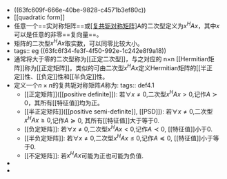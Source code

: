 - ((63fc609f-666e-40be-9828-c4571b3ef80c))
- [[quadratic form]]
- 任意一个==实对称矩阵==或[[复共轭对称矩阵]](即[[Hermitian矩阵]])A的二次型定义为$x^HAx$，其中$x$可以是任意的非零==复向量==。
- 矩阵的二次型$x^HAx$取实数，可以同零比较大小。
- tags:: eg
  ((63fc6f34-fe3f-4f50-992e-1c242e8f9a18))
- 通常将大于零的二次型称为[[正定二次型]]，与之对应的 n×n [[Hermitian矩阵]]称为[[正定矩阵]]。类似的可由二次型$x^HAx$定义Hermitian矩阵的[[半正定]]性、[[负定]]性和[[半负定]]性。
- 定义一个$n\times n$的复共轭对称矩阵$A$称为:
  tags::  def4.1
	- [[正定矩阵]]([[positive definite]]): 若$\forall x\neq 0$,二次型$x^HAx>0$,记作$A \succ0$，其所有[[特征值]]均为正。
	- [[半正定矩阵]]([[positive semi-definite]], [[PSD]]): 若$\forall x\neq 0$,二次型$x^HAx\ge 0$,记作$A\succeq 0$, 其所有[[特征值]]大于等于0.
	- [[负定矩阵]]: 若$\forall x\neq 0$,二次型$x^HAx<0$,记作$A\prec0$, [[特征值]]小于0.
	- [[半负定矩阵]]: 若$\forall x\neq 0$,二次型$x^HAx\le 0$,记作$A\preceq 0$, [[特征值]]小于等于0.
	- [[不定矩阵]]: 若$x^HAx$可能为正也可能为负值.
-
-